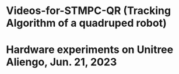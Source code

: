 # Videos-for-STMPC-QR (Tracking Algorithm of a quadruped robot)
# Hardware experiments on Unitree Aliengo, Jun. 21, 2023

